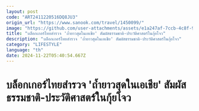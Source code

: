 ```yaml
---
layout: post
code: "ART2411220516DQ8JU3"
origin_url: "https://www.sanook.com/travel/1450099/"
image: "https://github.com/user-attachments/assets/e1a247af-7ccb-4c8f-959b-6bfbe461395a"
title: "บล็อกเกอร์ไทยสำรวจ 'ถ้ำยาวสุดในเอเชีย' สัมผัสธรรมชาติ-ประวัติศาสตร์ในกุ้ยโจว"
description: "บล็อกเกอร์ไทยสำรวจ 'ถ้ำยาวสุดในเอเชีย' สัมผัสธรรมชาติ-ประวัติศาสตร์ในกุ้ยโจว"
category: "LIFESTYLE"
language: "th"
date: 2024-11-22T05:40:54.667Z
---
```


# บล็อกเกอร์ไทยสำรวจ 'ถ้ำยาวสุดในเอเชีย' สัมผัสธรรมชาติ-ประวัติศาสตร์ในกุ้ยโจว